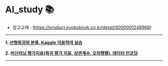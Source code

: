 # AI_study 📚

- 참고교재 : (https://product.kyobobook.co.kr/detail/S000001248968)

---

**1. [선형회귀와 분류, Kaggle 이용하여 실습](study/250825.md)**

**2. [머신러닝 평가지표(회귀 평가 지표, 상관계수, 오차행렬), 데이터 인코딩](study/250826.md)**

---




